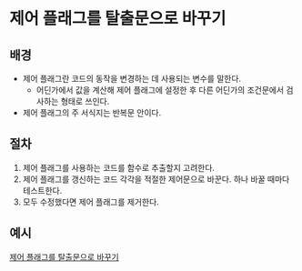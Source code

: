 # 제어 플래그를 탈출문으로 바꾸기
## 배경
- 제어 플래그란 코드의 동작을 변경하는 데 사용되는 변수를 말한다.
  - 어딘가에서 값을 계산해 제어 플래그에 설정한 후 다른 어딘가의 조건문에서 검사하는 형태로 쓰인다.
- 제어 플래그의 주 서식지는 반복문 안이다.
 
## 절차 
1. 제어 플래그를 사용하는 코드를 함수로 추출할지 고려한다.
2. 제어 플래그를 갱신하는 코드 각각을 적절한 제어문으로 바꾼다. 하나 바꿀 때마다 테스트한다.
3. 모두 수정했다면 제어 플래그를 제거한다.

## 예시
[제어 플래그를 탈출문으로 바꾸기](/example.js)<br>